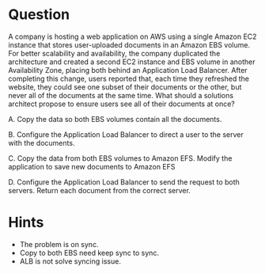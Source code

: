 # Question

A company is hosting a web application on AWS using a single Amazon EC2 instance that stores user-uploaded documents in an Amazon EBS volume. For better scalability and availability, the company duplicated the architecture and created a second EC2 instance and EBS volume in another Availability Zone, placing both behind an Application Load Balancer. After completing this change, users reported that, each time they refreshed the website, they could see one subset of their documents or the other, but never all of the documents at the same time.
What should a solutions architect propose to ensure users see all of their documents at once?

A. Copy the data so both EBS volumes contain all the documents.

B. Configure the Application Load Balancer to direct a user to the server with the documents.

C. Copy the data from both EBS volumes to Amazon EFS. Modify the application to save new documents to Amazon EFS

D. Configure the Application Load Balancer to send the request to both servers. Return each document from the correct server. 

# Hints
- The problem is on sync.
- Copy to both EBS need keep sync to sync.
- ALB is not solve syncing issue.